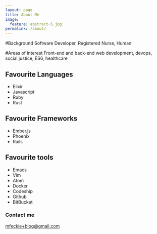 ```yaml
---
layout: page
title: About Me
image:
  feature: abstract-5.jpg
permalink: /about/
---
```


#Background
Software Developer, Registered Nurse, Human

#Areas of interest
Front-end and back-end web development, devops, social justice, ES6, healthcare

## Favourite Languages

- Elixir
- Javascript
- Ruby
- Rust

## Favourite Frameworks

- Ember.js
- Phoenix
- Rails

## Favourite tools

- Emacs
- Vim
- Atom
- Docker
- Codeship
- Github
- BitBucket

### Contact me

[mfeckie+blog@gmail.com](mailto:mfeckie+blog@gmail.com)
